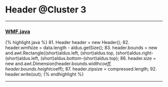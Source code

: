 # Header @Cluster 3

***

### [WMF.java](https://searchcode.com/codesearch/view/97394516/)
{% highlight java %}
81. Header header = new Header();
82. header.wmfsize = data.length - aldus.getSize();
83. header.bounds = new and.awt.Rectangle((short)aldus.left, (short)aldus.top, (short)aldus.right-(short)aldus.left, (short)aldus.bottom-(short)aldus.top);
86. header.size = new and.awt.Dimension(header.bounds.width*coeff, header.bounds.height*coeff);
87. header.zipsize = compressed.length;
92. header.write(out);
{% endhighlight %}

***

